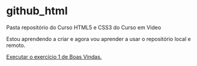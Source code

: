 # github_html
 Pasta repositório do Curso HTML5 e CSS3 do Curso em Video

Estou aprendendo a criar e agora vou aprender a usar o repositório local e remoto. 

<a href="https://edneitatui.github.io/github_html/ex001/index.html"> Executar o exercício 1 de Boas Vindas. </a>